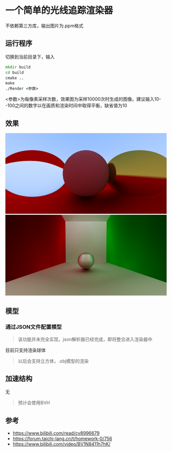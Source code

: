 # 一个简单的光线追踪渲染器
不依赖第三方库，输出图片为.ppm格式
## 运行程序
切换到当前目录下，输入
```cmd
mkdir build
cd build
cmake ..
make
./Render <参数>
```
<参数>为每像素采样次数，效果图为采样10000次时生成的图像。建议输入10--100之间的数字以在画质和渲染时间中取得平衡，缺省值为10
## 效果
![](photo.png)
![](photonice2.png)
## 模型
### 通过JSON文件配置模型
> 该功能并未完全实现，json解析器已经完成，即将整合进入渲染器中
>
目前只支持渲染球体
> 以后会支持立方体，.obj模型的渲染
## 加速结构
无
> 预计会使用BVH
## 参考
- https://www.bilibili.com/read/cv8996679
- https://forum.taichi-lang.cn/t/homework-0/756
- https://www.bilibili.com/video/BV1N8411h7hK/
